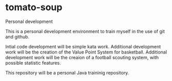 # tomato-soup
Personal development

This is a personal development environment to train myself in the use of git and github.

Intial code development will be simple kata work.
Additional development work will be the creation of the Value Point System for basketball.
Additional development work will be the creaion of a football scouting system, with possible statistic features.

This repository will be a personal Java traininig repository.
